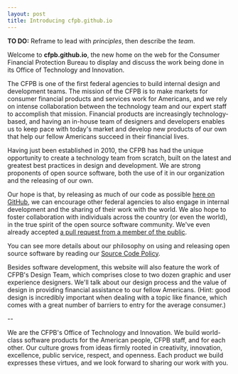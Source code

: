 ```yaml
---
layout: post
title: Introducing cfpb.github.io
---
```




**TO DO:** Reframe to lead with _principles_, then describe the _team_.



Welcome to **cfpb.github.io**, the new home on the web for the Consumer Financial Protection Bureau to
display and discuss the work being done in its Office of Technology and Innovation.

The CFPB is one of the first federal agencies to build internal design and development teams. The mission of the
CFPB is to make markets for consumer financial products and services work for Americans, and we rely on intense
collaboration between the technology team and our expert staff to accomplish that mission. Financial products are
increasingly technology-based, and having an in-house team of designers and developers enables us to keep pace with
today's market and develop new products of our own that help our fellow Americans succeed in their financial lives.

Having just been established in 2010, the CFPB has had the unique opportunity to create a technology team from
scratch, built on the latest and greatest best practices in design and development. We are strong proponents of
open source software, both the use of it in our organization and the releasing of our own.

Our hope is that, by releasing as much of our code as possible [here on GitHub](http://github.com/cfpb), we can
encourage other federal agencies to also engage in internal development and the sharing of their work with the
world. We also hope to foster collaboration with individuals across the country (or even the world), in the true
spirit of the open source software community. We've even already accepted
[a pull request from a member of the public](http://www.wired.com/wiredenterprise/2013/01/hack-the-government).

You can see more details about our philosophy on using and releasing open source software by reading our
[Source Code Policy](http://www.consumerfinance.gov/developers/sourcecodepolicy/).

Besides software development, this website will also feature the work of CFPB's Design Team, which comprises close
to two dozen graphic and user experience designers. We'll talk about our design process and the value of design in
providing financial assistance to our fellow Americans. (Hint: good design is incredibly important when dealing
with a topic like finance, which comes with a great number of barriers to entry for the average consumer.)

--

We are the CFPB's Office of Technology and Innovation. We build world-class software products for the American
people, CFPB staff, and for each other. Our culture grows from ideas firmly rooted in creativity, innovation,
excellence, public service, respect, and openness. Each product we build expresses these virtues, and we look
forward to sharing our work with you.
